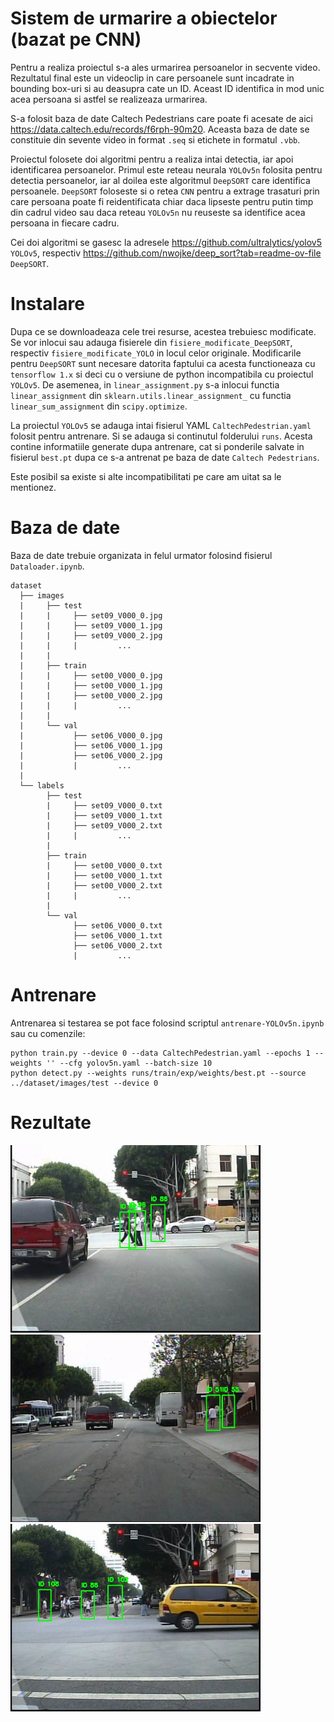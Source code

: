 # Sistem de urmarire a obiectelor (bazat pe CNN)
Pentru a realiza proiectul s-a ales urmarirea persoanelor in secvente video. Rezultatul final este un videoclip in care persoanele sunt incadrate in bounding box-uri si au deasupra cate un ID. Aceast ID identifica in mod unic acea persoana si astfel se realizeaza urmarirea.

S-a folosit baza de date Caltech Pedestrians care poate fi acesate de aici https://data.caltech.edu/records/f6rph-90m20. Aceasta baza de date se constituie din sevente video in format `.seq` si etichete in formatul `.vbb`.

Proiectul folosete doi algoritmi pentru a realiza intai detectia, iar apoi identificarea persoanelor. Primul este reteau neurala `YOLOv5n` folosita pentru detectia persoanelor, iar al doilea este algoritmul `DeepSORT` care identifica persoanele.
`DeepSORT` foloseste si o retea `CNN` pentru a extrage trasaturi prin care persoana poate fi reidentificata chiar daca lipseste pentru putin timp din cadrul video sau daca reteau `YOLOv5n` nu reuseste sa identifice acea persoana in fiecare cadru.

Cei doi algoritmi se gasesc la adresele https://github.com/ultralytics/yolov5 `YOLOv5`, respectiv https://github.com/nwojke/deep_sort?tab=readme-ov-file `DeepSORT`.

# Instalare
Dupa ce se downloadeaza cele trei resurse, acestea trebuiesc modificate. Se vor inlocui sau adauga fisierele din `fisiere_modificate_DeepSORT`, respectiv `fisiere_modificate_YOLO` in locul celor originale.
Modificarile pentru `DeepSORT` sunt necesare datorita faptului ca acesta functioneaza cu `tensorflow 1.x` si deci cu o versiune de python incompatibila cu proiectul `YOLOv5`.
De asemenea, in `linear_assignment.py` s-a inlocui functia `linear_assignment` din `sklearn.utils.linear_assignment_` cu functia `linear_sum_assignment` din `scipy.optimize`.

La proiectul `YOLOv5` se adauga intai fisierul YAML `CaltechPedestrian.yaml` folosit pentru antrenare. Si se adauga si continutul folderului `runs`. Acesta contine informatiile generate dupa antrenare, cat si ponderile salvate in fisierul `best.pt` dupa ce s-a antrenat pe baza de date `Caltech Pedestrians`.

Este posibil sa existe si alte incompatibilitati pe care am uitat sa le mentionez.

# Baza de date
Baza de date trebuie organizata in felul urmator folosind fisierul `Dataloader.ipynb`.
```
dataset
  ├── images
  |     ├── test
  |     |     ├── set09_V000_0.jpg
  |     |     ├── set09_V000_1.jpg
  |     |     ├── set09_V000_2.jpg
  |     |     |         ...
  |     |
  |     ├── train
  |     |     ├── set00_V000_0.jpg
  |     |     ├── set00_V000_1.jpg
  |     |     ├── set00_V000_2.jpg
  |     |     |         ...
  |     |
  |     └── val
  |           ├── set06_V000_0.jpg
  |           ├── set06_V000_1.jpg
  |           ├── set06_V000_2.jpg
  |           |         ...
  |
  └── labels
        ├── test
        |     ├── set09_V000_0.txt
        |     ├── set09_V000_1.txt
        |     ├── set09_V000_2.txt
        |     |         ...
        |
        ├── train
        |     ├── set00_V000_0.txt
        |     ├── set00_V000_1.txt
        |     ├── set00_V000_2.txt
        |     |         ...
        |
        └── val
              ├── set06_V000_0.txt
              ├── set06_V000_1.txt
              ├── set06_V000_2.txt
              |         ...
```

# Antrenare
Antrenarea si testarea se pot face folosind scriptul `antrenare-YOLOv5n.ipynb` sau cu comenzile:

```
python train.py --device 0 --data CaltechPedestrian.yaml --epochs 1 --weights '' --cfg yolov5n.yaml --batch-size 10
python detect.py --weights runs/train/exp/weights/best.pt --source ../dataset/images/test --device 0
```

# Rezultate
<img src="result/frames/1554.jpg" alt="Descriere" width="400">
<img src="result/frames/1148.jpg" alt="Descriere" width="400">
<img src="result/frames/1724.jpg" alt="Descriere" width="400">

